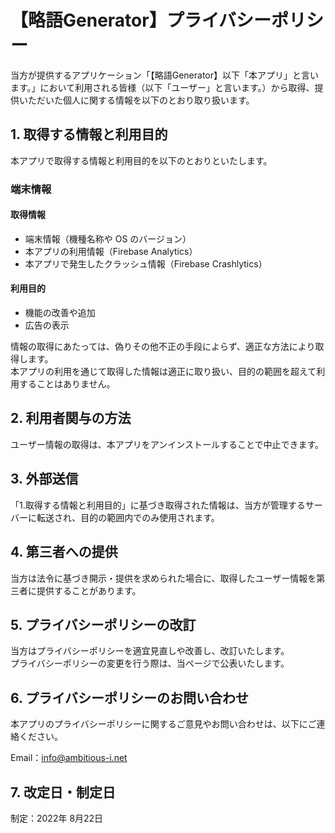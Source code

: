 # 【略語Generator】プライバシーポリシー

当方が提供するアプリケーション「【略語Generator】以下「本アプリ」と言います。」において利用される皆様（以下「ユーザー」と言います。）から取得、提供いただいた個人に関する情報を以下のとおり取り扱います。

## 1. 取得する情報と利用目的

本アプリで取得する情報と利用目的を以下のとおりといたします。

### 端末情報

#### 取得情報

- 端末情報（機種名称や OS のバージョン）
- 本アプリの利用情報（Firebase Analytics）
- 本アプリで発生したクラッシュ情報（Firebase Crashlytics）

#### 利用目的

- 機能の改善や追加
- 広告の表示

情報の取得にあたっては、偽りその他不正の手段によらず、適正な方法により取得します。  
本アプリの利用を通じて取得した情報は適正に取り扱い、目的の範囲を超えて利用することはありません。

## 2. 利用者関与の方法

ユーザー情報の取得は、本アプリをアンインストールすることで中止できます。

## 3. 外部送信

「1.取得する情報と利用目的」に基づき取得された情報は、当方が管理するサーバーに転送され、目的の範囲内でのみ使用されます。

## 4. 第三者への提供

当方は法令に基づき開示・提供を求められた場合に、取得したユーザー情報を第三者に提供することがあります。

## 5. プライバシーポリシーの改訂

当方はプライバシーポリシーを適宜見直しや改善し、改訂いたします。  
プライバシーポリシーの変更を行う際は、当ページで公表いたします。

## 6. プライバシーポリシーのお問い合わせ

本アプリのプライバシーポリシーに関するご意見やお問い合わせは、以下にご連絡ください。

Email：info@ambitious-i.net

## 7. 改定日・制定日

制定：2022年 8月22日
